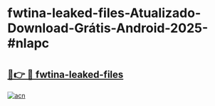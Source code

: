# fwtina-leaked-files-Atualizado-Download-Grátis-Android-2025-#nlapc

# <h2><a href="https://ainizakaria.my?title=fwtina-leaked-files&ref=24M">🔗👉 🔴 fwtina-leaked-files</a></h2>

[![acn](https://github.com/user-attachments/assets/0f9c940e-d8b0-45ae-aac7-cd30a18b3e1c)](https://ainizakaria.my?title=fwtina-leaked-files&ref=24M)

